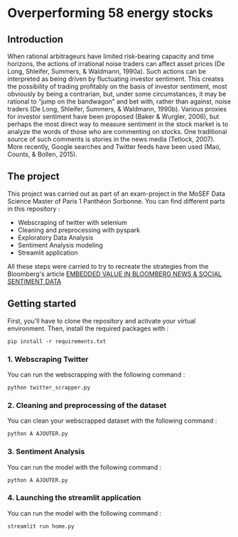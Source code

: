 # Overperforming 58 energy stocks

## Introduction 
When rational arbitrageurs have limited risk-bearing capacity and time horizons, the actions of irrational noise traders can affect asset prices (De Long, Shleifer, Summers, & Waldmann, 1990a). Such actions can be interpreted as being driven by fluctuating investor sentiment. This creates the possibility of trading profitably on the basis of investor sentiment, most obviously by being a contrarian, but, under some circumstances, it may be rational to “jump on the bandwagon” and bet with, rather than against, noise traders (De Long, Shleifer, Summers, & Waldmann, 1990b). Various proxies for investor sentiment have been proposed (Baker & Wurgler, 2006), but perhaps the most direct way to measure sentiment in the stock market is to analyze the words of those who are commenting on stocks. One traditional source of such comments is stories in the news media (Tetlock, 2007). More recently, Google searches and Twitter feeds have been used (Mao, Counts, & Bollen, 2015). 

## The project 

This project was carried out as part of an exam-project in the MoSEF Data Science Master of Paris 1 Panthéon Sorbonne. You can find different parts in this repository :

- Webscraping of twitter with selenium
- Cleaning and preprocessing with pyspark
- Exploratory Data Analysis
- Sentiment Analysis modeling
- Streamlit application

All these steps were carried to try to recreate the strategies from the Bloomberg's article [EMBEDDED VALUE IN BLOOMBERG NEWS & SOCIAL SENTIMENT DATA](https://developer.twitter.com/content/dam/developer-twitter/pdfs-and-files/Bloomberg-Twitter-Data-Research-Report.pdf)

## Getting started 

First, you'll have to clone the repository and activate your virtual environment.
Then,  install the required packages with : 

```
pip install -r requirements.txt
```

### 1. Webscraping Twitter 
You can run the webscrapping with the following command : 

```
python twitter_scrapper.py
```

### 2. Cleaning and preprocessing of the dataset
You can clean your webscrapped dataset with the following command : 

```
python A AJOUTER.py
```

### 3. Sentiment Analysis
You can run the model with the following command : 

```
python A AJOUTER.py
```

### 4. Launching the streamlit application
You can run the model with the following command : 

```
streamlit run home.py
```
